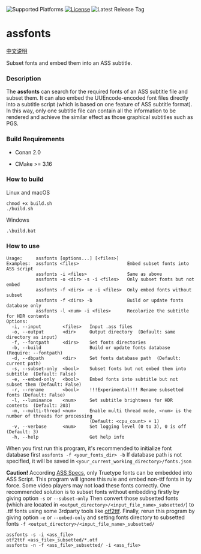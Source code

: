 ![Supported Platforms](https://img.shields.io/badge/platform-Windows%20%7C%20macOS%20%7C%20Linux-blue.svg)
[![License](https://img.shields.io/github/license/wyzdwdz/assfonts)](https://github.com/wyzdwdz/assfonts/blob/main/LICENSE)
![Latest Release Tag](https://img.shields.io/github/tag/wyzdwdz/assfonts.svg)

# assfonts

[中文说明](https://bbs.acgrip.com/thread-9897-1-1.html)

Subset fonts and embed them into an ASS subtitle.

### Description

The **assfonts** can search for the required fonts of an ASS subtitle file and subset them. 
It can also embed the UUEncode-encoded font files directly into a subtitle script (which is
based on one feature of ASS subtitle format). In this way, only one subtitle file can contain
all the information to be rendered and achieve the similar effect as those graphical subtitles
such as PGS.

### Build Requirements

- Conan 2.0

- CMake >= 3.16

### How to build

Linux and macOS

```
chmod +x build.sh
./build.sh
```

Windows

```
.\build.bat
```

### How to use

```
Usage:     assfonts [options...] [<files>]
Examples:  assfonts <files>                  Embed subset fonts into ASS script
           assfonts -i <files>               Same as above
           assfonts -o <dir> -s -i <files>   Only subset fonts but not embed
           assfonts -f <dirs> -e -i <files>  Only embed fonts without subset
           assfonts -f <dirs> -b             Build or update fonts database only
           assfonts -l <num> -i <files>      Recolorize the subtitle for HDR contents
Options:
  -i, --input        <files>   Input .ass files
  -o, --output       <dir>     Output directory  (Default: same directory as input)
  -f, --fontpath     <dirs>    Set fonts directories
  -b, --build                  Build or update fonts database  (Require: --fontpath)
  -d, --dbpath       <dir>     Set fonts database path  (Default: current path)
  -s, --subset-only  <bool>    Subset fonts but not embed them into subtitle  (Default: False)
  -e, --embed-only   <bool>    Embed fonts into subtitle but not subset them (Default: False)
  -r, --rename       <bool>    !!!Experimental!!! Rename subsetted fonts (Default: False)
  -l, --luminance    <num>     Set subtitle brightness for HDR contents  (Default: 203)
  -m, --multi-thread <num>     Enable multi thread mode, <num> is the number of threads for processing
                               (Default: <cpu_count> + 1)
  -v, --verbose      <num>     Set logging level (0 to 3), 0 is off  (Default: 3)
  -h, --help                   Get help info
 ```
 
 When you first run this program, it's recommended to initialize font database first `assfonts -f <your_fonts_dir> -b` 
 If database path is not specified, it will be saved in `<your_current_working_directory>/fonts.json`
 
 **Caution!** According [ASS Specs](http://moodub.free.fr/video/ass-specs.doc), only Truetype fonts can be embedded into ASS Script. 
 This program will ignore this rule and embed non-ttf fonts in by force. Some video players may not load these fonts correctly.
 One recommended solution is to subset fonts without embedding firstly by giving option `-s` or `--subset-only` Then convert those
 subsetted fonts (which are located in `<output_directory>/<input_file_name>_subsetted/`) to .ttf fonts using some 3rdparty tools like
 [otf2ttf](https://github.com/shimarulin/otf2ttf). Finally, rerun this program by giving option `-e` or `--embed-only` and setting
 fonts directory to subsetted fonts `-f <output_directory>/<input_file_name>_subsetted/`
 
 ```
 assfonts -s -i <ass_file>
 otf2ttf <ass_file>_subsetted/*.otf
 assfonts -n -f <ass_file>_subsetted/ -i <ass_file>
 ```
